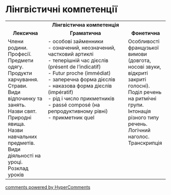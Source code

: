 <div id="hypercomments_widget" class="js-hypercomments-widget invisible"></div>

# Лінгвістичні компетенції


<table>
  <tr>
    <td align="center" colspan="3"><b>Лінгвістична компетенція</b></td>
  </tr>
            <tr>
                <td align="center"><b>Лексична</b></td>
                <td align="center"><b>Граматична</b></td>
                <td align="center"><b>Фонетична</b></td>
            </tr>
            <tr>
                <td width="25%" style="vertical-align:top !important;">
Члени родини.<br>
Професії.<br>
Предмети одягу.<br>
Продукти харчування.<br>
Страви.<br>
Види відпочинку та занять.<br>
Назви свят. <br>
Природні явища. <br>
Назви навчальних предметів. <br>
Види діяльності на уроці.<br>
Розклад уроків</td>
<td width="50%" style="vertical-align:top !important;">
- особові займенники<br>
- означений, неозначений, частковий артиклі<br>
- теперішній час дієслів (présent de l’indicatif)<br>
- Futur proche (immédiat)<br>
- заперечна форма дієслів<br>
- наказова форма дієслів (impératif)<br>
- рід і число прикметників<br>
- passé composé (на репродуктивному рівні)<br>
- прикметник quel
</td>
<td width="25%" style="vertical-align:top !important;">Особливості французької вимови (довгота, носові звуки, відкриті закриті голосні). Поділ речень на ритмічні групи. Інтонація різного типу речень. Логічний наголос. Транскрипція
</td>
            </tr>
</table>

<div class="js-hypercomments-container">
    <a href="http://hypercomments.com" class="hc-link" title="comments widget">comments powered by HyperComments</a>
</div>